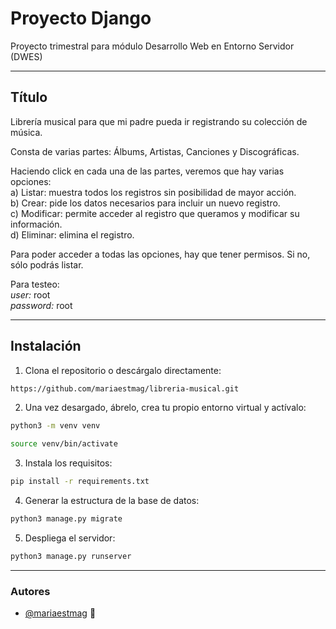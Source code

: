 
# **Proyecto Django**

Proyecto trimestral para módulo Desarrollo Web en Entorno Servidor (DWES)

***
## **Título**
 Librería musical para que mi padre pueda ir registrando su colección de música.   

 Consta de varias partes: Álbums, Artistas, Canciones y Discográficas.   

 Haciendo click en cada una de las partes, veremos que hay varias opciones:   
 a) Listar: muestra todos los registros sin posibilidad de mayor acción.   
 b) Crear: pide los datos necesarios para incluir un nuevo registro.   
 c) Modificar: permite acceder al registro que queramos y modificar su información.   
 d) Eliminar: elimina el registro.   

 Para poder acceder a todas las opciones, hay que tener permisos. Si no, sólo podrás listar.   

 Para testeo:   
 _user:_ root   
 _password:_ root

***  

## **Instalación**

1) Clona el repositorio o descárgalo directamente:  
   
  ```bash 
  https://github.com/mariaestmag/libreria-musical.git  
  ```

2) Una vez desargado, ábrelo, crea tu propio entorno virtual y actívalo:

```bash 
python3 -m venv venv

source venv/bin/activate
  ```

3) Instala los requisitos:

```bash
pip install -r requirements.txt
```   
4) Generar la estructura de la base de datos:   

```bash
python3 manage.py migrate
```  

5) Despliega el servidor:
   
```bash
python3 manage.py runserver
```  


***

### Autores  
* [@mariaestmag](https://www.github.com/mariaestmag) 👋

